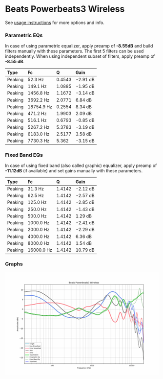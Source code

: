 # Beats Powerbeats3 Wireless
See [usage instructions](https://github.com/jaakkopasanen/AutoEq#usage) for more options and info.

### Parametric EQs
In case of using parametric equalizer, apply preamp of **-8.55dB** and build filters manually
with these parameters. The first 5 filters can be used independently.
When using independent subset of filters, apply preamp of **-8.55 dB**.

| Type    | Fc         |      Q | Gain     |
|:--------|:-----------|:-------|:---------|
| Peaking | 52.3 Hz    | 0.4543 | -2.91 dB |
| Peaking | 149.1 Hz   | 1.0885 | -1.95 dB |
| Peaking | 1456.8 Hz  | 1.1672 | -3.14 dB |
| Peaking | 3692.2 Hz  | 2.0771 | 6.84 dB  |
| Peaking | 18754.9 Hz | 0.2554 | 8.34 dB  |
| Peaking | 471.2 Hz   | 1.9903 | 2.09 dB  |
| Peaking | 516.1 Hz   | 0.6793 | -0.85 dB |
| Peaking | 5267.2 Hz  | 5.3783 | -3.19 dB |
| Peaking | 6183.0 Hz  | 2.5177 | 3.58 dB  |
| Peaking | 7730.3 Hz  | 5.362  | -3.15 dB |

### Fixed Band EQs
In case of using fixed band (also called graphic) equalizer, apply preamp of **-11.12dB**
(if available) and set gains manually with these parameters.

| Type    | Fc         |      Q | Gain     |
|:--------|:-----------|:-------|:---------|
| Peaking | 31.3 Hz    | 1.4142 | -2.12 dB |
| Peaking | 62.5 Hz    | 1.4142 | -2.57 dB |
| Peaking | 125.0 Hz   | 1.4142 | -2.85 dB |
| Peaking | 250.0 Hz   | 1.4142 | -1.43 dB |
| Peaking | 500.0 Hz   | 1.4142 | 1.29 dB  |
| Peaking | 1000.0 Hz  | 1.4142 | -2.41 dB |
| Peaking | 2000.0 Hz  | 1.4142 | -2.29 dB |
| Peaking | 4000.0 Hz  | 1.4142 | 6.36 dB  |
| Peaking | 8000.0 Hz  | 1.4142 | 1.54 dB  |
| Peaking | 16000.0 Hz | 1.4142 | 10.79 dB |

### Graphs
![](./Beats%20Powerbeats3%20Wireless.png)